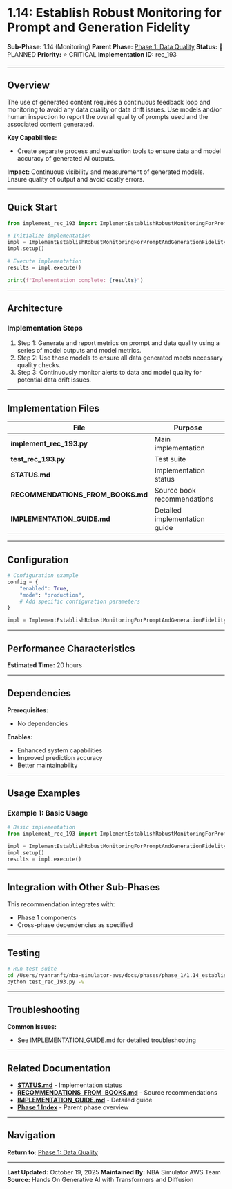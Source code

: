 # 1.14: Establish Robust Monitoring for Prompt and Generation Fidelity

**Sub-Phase:** 1.14 (Monitoring)
**Parent Phase:** [Phase 1: Data Quality](../PHASE_1_INDEX.md)
**Status:** 🔵 PLANNED
**Priority:** ⭐ CRITICAL
**Implementation ID:** rec_193

---

## Overview

The use of generated content requires a continuous feedback loop and monitoring to avoid any data quality or data drift issues. Use models and/or human inspection to report the overall quality of prompts used and the associated content generated.

**Key Capabilities:**
- Create separate process and evaluation tools to ensure data and model accuracy of generated AI outputs.

**Impact:**
Continuous visibility and measurement of generated models. Ensure quality of output and avoid costly errors.

---

## Quick Start

```python
from implement_rec_193 import ImplementEstablishRobustMonitoringForPromptAndGenerationFidelity

# Initialize implementation
impl = ImplementEstablishRobustMonitoringForPromptAndGenerationFidelity()
impl.setup()

# Execute implementation
results = impl.execute()

print(f"Implementation complete: {results}")
```

---

## Architecture

### Implementation Steps

1. Step 1: Generate and report metrics on prompt and data quality using a series of model outputs and model metrics.
2. Step 2: Use those models to ensure all data generated meets necessary quality checks.
3. Step 3: Continuously monitor alerts to data and model quality for potential data drift issues.

---

## Implementation Files

| File | Purpose |
|------|---------|
| **implement_rec_193.py** | Main implementation |
| **test_rec_193.py** | Test suite |
| **STATUS.md** | Implementation status |
| **RECOMMENDATIONS_FROM_BOOKS.md** | Source book recommendations |
| **IMPLEMENTATION_GUIDE.md** | Detailed implementation guide |

---

## Configuration

```python
# Configuration example
config = {
    "enabled": True,
    "mode": "production",
    # Add specific configuration parameters
}

impl = ImplementEstablishRobustMonitoringForPromptAndGenerationFidelity(config=config)
```

---

## Performance Characteristics

**Estimated Time:** 20 hours

---

## Dependencies

**Prerequisites:**
- No dependencies

**Enables:**
- Enhanced system capabilities
- Improved prediction accuracy
- Better maintainability

---

## Usage Examples

### Example 1: Basic Usage

```python
# Basic implementation
from implement_rec_193 import ImplementEstablishRobustMonitoringForPromptAndGenerationFidelity

impl = ImplementEstablishRobustMonitoringForPromptAndGenerationFidelity()
impl.setup()
results = impl.execute()
```

---

## Integration with Other Sub-Phases

This recommendation integrates with:
- Phase 1 components
- Cross-phase dependencies as specified

---

## Testing

```bash
# Run test suite
cd /Users/ryanranft/nba-simulator-aws/docs/phases/phase_1/1.14_establish_robust_monitoring_for_prompt_and_generation_fideli
python test_rec_193.py -v
```

---

## Troubleshooting

**Common Issues:**
- See IMPLEMENTATION_GUIDE.md for detailed troubleshooting

---

## Related Documentation

- **[STATUS.md](STATUS.md)** - Implementation status
- **[RECOMMENDATIONS_FROM_BOOKS.md](RECOMMENDATIONS_FROM_BOOKS.md)** - Source recommendations
- **[IMPLEMENTATION_GUIDE.md](IMPLEMENTATION_GUIDE.md)** - Detailed guide
- **[Phase 1 Index](../PHASE_1_INDEX.md)** - Parent phase overview

---

## Navigation

**Return to:** [Phase 1: Data Quality](../PHASE_1_INDEX.md)

---

**Last Updated:** October 19, 2025
**Maintained By:** NBA Simulator AWS Team
**Source:** Hands On Generative AI with Transformers and Diffusion
